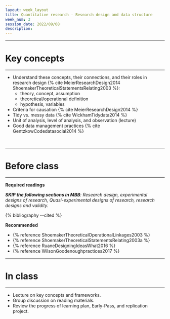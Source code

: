 ```yaml
---
layout: week_layout
title: Quantitative research - Research design and data structure
week_num: 3
session_date: 2022/09/08
description:
---
```


---
# Key concepts
---

- Understand these concepts, their connections, and their roles in research design {% cite MeierResearchDesign2014 ShoemakerTheoreticalStatementsRelating2003 %}:
	- theory, concept, assumption
	- theoretical/operational definition
	- hypothesis, variables
- Criteria for causation {% cite MeierResearchDesign2014 %}
- Tidy vs. messy data {% cite WickhamTidydata2014 %}
- Unit of analysis, level of analysis, and observation (lecture)
- Good data management practices {% cite GentzkowCodedatasocial2014 %}

<br>

---
# Before class
---

**Required readings**

_**SKIP the following sections in MBB**: Research design, experimental designs of research, Quasi-experimental designs of research, research designs and validity._

{% bibliography --cited %}

**Recommended**

- {% reference ShoemakerTheoreticalOperationalLinkages2003 %}
- {% reference ShoemakerTheoreticalStatementsRelating2003a %}
- {% reference RuaneDesigningIdeasWhat2016 %}
- {% reference WilsonGoodenoughpractices2017 %}

---
# In class
---

- Lecture on key concepts and frameworks.
- Group discussion on reading materials.
- Review the progress of learning plan, Early-Pass, and replication project.

